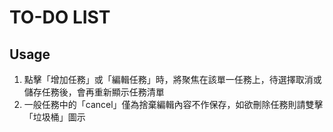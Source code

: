 # TO-DO LIST
## Usage
1. 點擊「增加任務」或「編輯任務」時，將聚焦在該單一任務上，待選擇取消或儲存任務後，會再重新顯示任務清單
2. 一般任務中的「cancel」僅為捨棄編輯內容不作保存，如欲刪除任務則請雙擊「垃圾桶」圖示